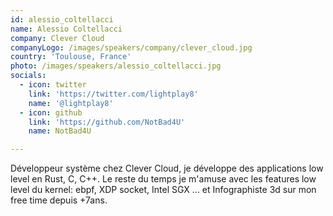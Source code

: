 ```yaml
---
id: alessio_coltellacci
name: Alessio Coltellacci
company: Clever Cloud
companyLogo: /images/speakers/company/clever_cloud.jpg
country: 'Toulouse, France'
photo: /images/speakers/alessio_coltellacci.jpg
socials:
  - icon: twitter
    link: 'https://twitter.com/lightplay8'
    name: '@lightplay8'
  - icon: github
    link: 'https://github.com/NotBad4U'
    name: NotBad4U

---
```


Développeur système chez Clever Cloud, je développe des applications low level en Rust, C, C++. Le reste du temps je m'amuse avec les features low level du kernel: ebpf, XDP socket, Intel SGX ... et Infographiste 3d sur mon free time depuis +7ans.
